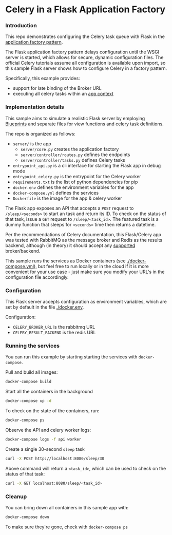 # Celery in a Flask Application Factory

### Introduction

This repo demonstrates configuring the Celery task queue with Flask in the [application factory pattern](http://flask.pocoo.org/docs/0.12/patterns/appfactories/).


The Flask application factory pattern delays configuration until the WSGI server is started, which allows for secure, dynamic configuration files. The official Celery tutorials assume all configuration is available upon import, so this sample Flask server shows how to configure Celery in a factory pattern.

Specifically, this example provides:
- support for late binding of the Broker URL
- executing all celery tasks within an [app context](http://flask.pocoo.org/docs/0.12/patterns/celery/#configuring-celery)

### Implementation details

This sample aims to simulate a realistic Flask server by employing [Blueprints](http://flask.pocoo.org/docs/0.12/blueprints/) and separate files for view functions and celery task definitions.

The repo is organized as follows:
- `server/` is the app
  - `server/core.py` creates the application factory
  - `server/controller/routes.py` defines the endpoints
  - `server/controller/tasks.py` defines Celery tasks
- `entrypoint_api.py` is a cli interface for starting the Flask app in debug mode
- `entrypoint_celery.py` is the entrypoint for the Celery worker
- `requirements.txt` is the list of python dependencies for pip
- `docker.env` defines the environment variables for the app
- `docker-compose.yml` defines the services
- `Dockerfile` is the image for the app & celery worker

The Flask app exposes an API that accepts a `POST` request to `/sleep/<seconds>` to start an task and return its ID. To check on the status of that task, issue a `GET` request to `/sleep/<task_id>`. The featured task is a dummy function that sleeps for `<seconds>` time then returns a datetime.

Per the recommendations of Celery documentation, this Flask/Celery app was tested with RabbitMQ as the message broker and Redis as the results backend, although (in theory) it should accept any [supported](http://docs.celeryproject.org/en/latest/getting-started/brokers/index.html#broker-overview) broker/backend.

This sample runs the services as Docker containers (see [./docker-compose.yml](./docker-compose.yml)), but feel free to run locally or in the cloud if it is more convenient for your use case - just make sure you modify your URL's in the configuration file accordingly.

### Configuration

This Flask server accepts configuration as environment variables, which are set by default in the file [./docker.env](./docker.env).

Configuration:
- `CELERY_BROKER_URL` is the rabbitmq URL
- `CELERY_RESULT_BACKEND` is the redis URL

### Running the services

You can run this example by starting starting the services with `docker-compose`.

Pull and build all images:
```sh
docker-compose build
```

Start all the containers in the background
```sh
docker-compose up -d
```

To check on the state of the containers, run:
```sh
docker-compose ps
```

Observe the API and celery worker logs:
```sh
docker-compose logs -f api worker
```

Create a single 30-second `sleep` task
```sh
curl -X POST http://localhost:8080/sleep/30
```

Above command will return a `<task_id>`, which can be used to check on the status of that task:
```sh
curl -X GET localhost:8080/sleep/<task_id>
```

### Cleanup

You can bring down all containers in this sample app with:
```sh
docker-compose down
```

To make sure they're gone, check with `docker-compose ps`
